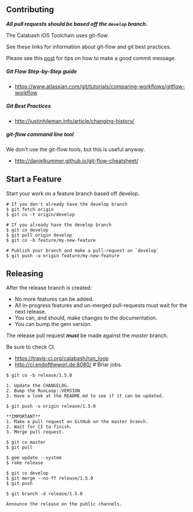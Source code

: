 ## Contributing

***All pull requests should be based off the `develop` branch.***

The Calabash iOS Toolchain uses git-flow.

See these links for information about git-flow and git best practices.

Please see this [post](http://chris.beams.io/posts/git-commit/) for tips
on how to make a good commit message.

##### Git Flow Step-by-Step guide

* https://www.atlassian.com/git/tutorials/comparing-workflows/gitflow-workflow

##### Git Best Practices

* http://justinhileman.info/article/changing-history/

##### git-flow command line tool

We don't use the git-flow tools, but this is useful anyway.

* http://danielkummer.github.io/git-flow-cheatsheet/

## Start a Feature

Start your work on a feature branch based off develop.

```
# If you don't already have the develop branch
$ git fetch origin
$ git co -t origin/develop

# If you already have the develop branch
$ git co develop
$ git pull origin develop
$ git co -b feature/my-new-feature

# Publish your branch and make a pull-request on `develop`
$ git push -u origin feature/my-new-feature
```

## Releasing

After the release branch is created:

* No more features can be added.
* All in-progress features and un-merged pull-requests must wait for the next release.
* You can, and should, make changes to the documentation.
* You can bump the gem version.

The release pull request ***must*** be made against the _master_ branch.

Be sure to check CI.

* https://travis-ci.org/calabash/run_loop
* http://ci.endoftheworl.de:8080/ # Briar jobs.

```
$ git co -b release/1.5.0

1. Update the CHANGELOG.
2. Bump the RunLoop::VERSION
3. Have a look at the README.md to see if it can be updated.

$ git push -u origin release/1.5.0

**IMPORTANT**
1. Make a pull request on GitHub on the master branch.
2. Wait for CI to finish.
3. Merge pull request.

$ git co master
$ git pull

$ gem update --system
$ rake release

$ git co develop
$ git merge --no-ff release/1.5.0
$ git push

$ git branch -d release/1.5.0

Announce the release on the public channels.
```

